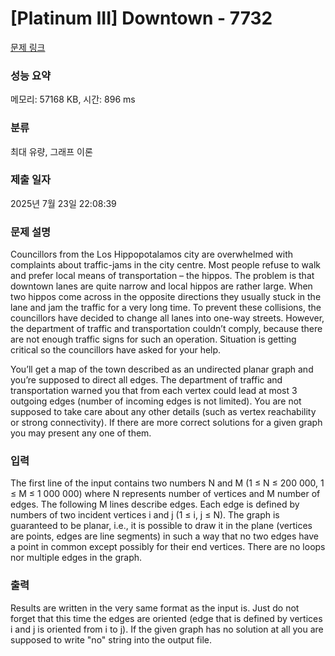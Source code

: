# [Platinum III] Downtown - 7732 

[문제 링크](https://www.acmicpc.net/problem/7732) 

### 성능 요약

메모리: 57168 KB, 시간: 896 ms

### 분류

최대 유량, 그래프 이론

### 제출 일자

2025년 7월 23일 22:08:39

### 문제 설명

<p>Councillors from the Los Hippopotalamos city are overwhelmed with complaints about traffic-jams in the city centre. Most people refuse to walk and prefer local means of transportation – the hippos. The problem is that downtown lanes are quite narrow and local hippos are rather large. When two hippos come across in the opposite directions they usually stuck in the lane and jam the traffic for a very long time. To prevent these collisions, the councillors have decided to change all lanes into one-way streets. However, the department of traffic and transportation couldn’t comply, because there are not enough traffic signs for such an operation. Situation is getting critical so the councillors have asked for your help.</p>

<p>You’ll get a map of the town described as an undirected planar graph and you’re supposed to direct all edges. The department of traffic and transportation warned you that from each vertex could lead at most 3 outgoing edges (number of incoming edges is not limited). You are not supposed to take care about any other details (such as vertex reachability or strong connectivity). If there are more correct solutions for a given graph you may present any one of them.</p>

### 입력 

 <p>The first line of the input contains two numbers N and M (1 ≤ N ≤ 200 000, 1 ≤ M ≤ 1 000 000) where N represents number of vertices and M number of edges. The following M lines describe edges. Each edge is defined by numbers of two incident vertices i and j (1 ≤ i, j ≤ N). The graph is guaranteed to be planar, i.e., it is possible to draw it in the plane (vertices are points, edges are line segments) in such a way that no two edges have a point in common except possibly for their end vertices. There are no loops nor multiple edges in the graph.</p>

### 출력 

 <p>Results are written in the very same format as the input is. Just do not forget that this time the edges are oriented (edge that is defined by vertices i and j is oriented from i to j). If the given graph has no solution at all you are supposed to write "no" string into the output file.</p>


